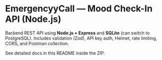 # EmergencyyCall — Mood Check-In API (Node.js)

Backend REST API using **Node.js + Express** and **SQLite** (can switch to PostgreSQL). Includes validation (Zod), API key auth, Helmet, rate limiting, CORS, and Postman collection.

See detailed docs in this README inside the ZIP.
